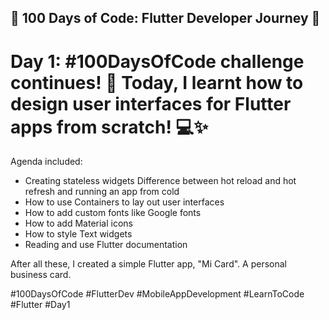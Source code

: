 ## 🌟 100 Days of Code: Flutter Developer Journey 🌟

# Day 1: #100DaysOfCode challenge continues! 🚀 Today, I learnt how to design user interfaces for Flutter apps from scratch! 💻✨

Agenda included:
* Creating stateless widgets Difference between hot reload and hot refresh and running an app from cold 
* How to use Containers to lay out user interfaces
* How to add custom fonts like Google fonts 
* How to add Material icons 
* How to style Text widgets 
* Reading and use Flutter documentation

After all these, I created a simple Flutter app, "Mi Card". A personal business card.

#100DaysOfCode #FlutterDev #MobileAppDevelopment #LearnToCode #Flutter #Day1